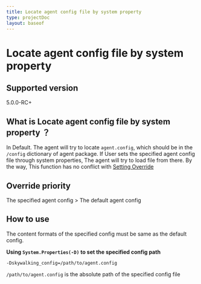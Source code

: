 ```yaml
---
title: Locate agent config file by system property
type: projectDoc
layout: baseof
---
```

# Locate agent config file by system property

## Supported version

5.0.0-RC+

## What is Locate agent config file by system property ？
In Default. The agent will try to locate `agent.config`, which should be in the `/config` dictionary of agent package.
If User sets the specified agent config file through system properties, The agent will try to load file from there.
By the way, This function has no conflict with [Setting Override](../Setting-override)

## Override priority
The specified agent config > The default agent config
 
## How to use

The content formats of the specified config must be same as the default config. 


**Using `System.Properties(-D)` to set the specified config path**
 
 ```
 -Dskywalking_config=/path/to/agent.config
 ```
 `/path/to/agent.config`  is the absolute path of the specified config file
 


  
